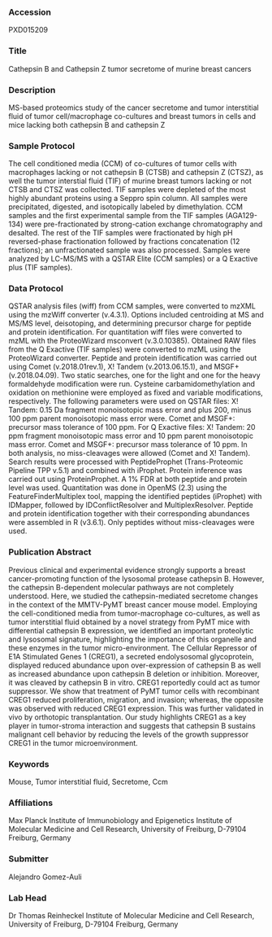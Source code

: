 ### Accession
PXD015209

### Title
Cathepsin B and Cathepsin Z tumor secretome of murine breast cancers

### Description
MS-based proteomics study of the cancer secretome and tumor interstitial fluid of tumor cell/macrophage co-cultures and breast tumors in cells and mice lacking both cathepsin B and cathepsin Z

### Sample Protocol
The cell conditioned media (CCM) of co-cultures of tumor cells with macrophages lacking or not cathepsin B (CTSB) and cathepsin Z (CTSZ), as well the tumor interstial fluid (TIF) of murine breast tumors lacking or not CTSB and CTSZ was collected. TIF samples were depleted of the most highly abundant proteins using a Seppro spin column. All samples were precipitated, digested, and isotopically labeled by dimethylation. CCM samples and the first experimental sample from the TIF samples (AGA129-134) were pre-fractionated by strong-cation exchange chromatography and desalted. The rest of the TIF samples were fractionated by high pH reversed-phase fractionation followed by fractions concatenation (12 fractions); an unfractionated sample was also processed. Samples were analyzed by LC-MS/MS with a QSTAR Elite (CCM samples) or a Q Exactive plus (TIF samples).

### Data Protocol
QSTAR analysis files (wiff) from CCM samples, were converted to mzXML using the mzWiff converter (v.4.3.1). Options included centroiding at MS and MS/MS level, deisotoping, and determining precursor charge for peptide and protein identification. For quantitation wiff files were converted to mzML with the ProteoWizard msconvert (v.3.0.10385). Obtained RAW files from the Q Exactive (TIF samples) were converted to mzML using the ProteoWizard converter. Peptide and protein identification was carried out using Comet (v.2018.01rev.1), X! Tandem (v.2013.06.15.1), and MSGF+ (v.2018.04.09). Two static searches, one for the light and one for the heavy formaldehyde modification were run. Cysteine carbamidomethylation and oxidation on methionine were employed as fixed and variable modifications, respectively.  The following parameters were used on QSTAR files: X! Tandem: 0.15 Da fragment monoisotopic mass error and plus 200, minus 100 ppm parent monoisotopic mass error were. Comet and MSGF+: precursor mass tolerance of 100 ppm.  For Q Exactive files: X! Tandem: 20 ppm fragment monoisotopic mass error and 10 ppm parent monoisotopic mass error. Comet and MSGF+: precursor mass tolerance of 10 ppm.  In both analysis, no miss-cleavages were allowed (Comet and X! Tandem). Search results were processed with PeptideProphet (Trans-Proteomic Pipeline TPP v.5.1) and combined with iProphet. Protein inference was carried out using ProteinProphet. A 1% FDR at both peptide and protein level was used. Quantitation was done in OpenMS (2.3) using the FeatureFinderMultiplex tool, mapping the identified peptides (iProphet) with IDMapper, followed by IDConflictResolver and MultiplexResolver. Peptide and protein identification together with their corresponding abundances were assembled in R (v3.6.1). Only peptides without miss-cleavages were used.

### Publication Abstract
Previous clinical and experimental evidence strongly supports a breast cancer-promoting function of the lysosomal protease cathepsin B. However, the cathepsin B-dependent molecular pathways are not completely understood. Here, we studied the cathepsin-mediated secretome changes in the context of the MMTV-PyMT breast cancer mouse model. Employing the cell-conditioned media from tumor-macrophage co-cultures, as well as tumor interstitial fluid obtained by a novel strategy from PyMT mice with differential cathepsin B expression, we identified an important proteolytic and lysosomal signature, highlighting the importance of this organelle and these enzymes in the tumor micro-environment. The Cellular Repressor of E1A Stimulated Genes 1 (CREG1), a secreted endolysosomal glycoprotein, displayed reduced abundance upon over-expression of cathepsin B as well as increased abundance upon cathepsin B deletion or inhibition. Moreover, it was cleaved by cathepsin B in vitro. CREG1 reportedly could act as tumor suppressor. We show that treatment of PyMT tumor cells with recombinant CREG1 reduced proliferation, migration, and invasion; whereas, the opposite was observed with reduced CREG1 expression. This was further validated in vivo by orthotopic transplantation. Our study highlights CREG1 as a key player in tumor-stroma interaction and suggests that cathepsin B sustains malignant cell behavior by reducing the levels of the growth suppressor CREG1 in the tumor microenvironment.

### Keywords
Mouse, Tumor interstitial fluid, Secretome, Ccm

### Affiliations
Max Planck Institute of Immunobiology and Epigenetics
Institute of Molecular Medicine and Cell Research, University of Freiburg, D-79104 Freiburg, Germany

### Submitter
Alejandro Gomez-Auli

### Lab Head
Dr Thomas Reinheckel
Institute of Molecular Medicine and Cell Research, University of Freiburg, D-79104 Freiburg, Germany


